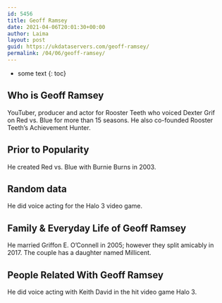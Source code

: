 ```yaml
---
id: 5456
title: Geoff Ramsey
date: 2021-04-06T20:01:30+00:00
author: Laima
layout: post
guid: https://ukdataservers.com/geoff-ramsey/
permalink: /04/06/geoff-ramsey/
---
```


* some text
{: toc}


## Who is Geoff Ramsey
                  
                  
                  
YouTuber, producer and actor for Rooster Teeth who voiced Dexter Grif on Red vs. Blue for more than 15 seasons. He also co-founded Rooster Teeth&#8217;s Achievement Hunter. 
                  
              
            
              
            
                
                
                
## Prior to Popularity
                  
                  
                  
He created Red vs. Blue with Burnie Burns in 2003.
                  
              
            
              
            
                
                
                
## Random data
                  
                  
                  
He did voice acting for the Halo 3 video game. 
                  
              
            
              
            
                
                
                
## Family & Everyday Life of Geoff Ramsey
                  
                  
                  
He married Griffon E. O&#8217;Connell in 2005; however they split amicably in 2017. The couple has a daughter named Millicent. 
                  
              
            
              
            
                
                
                
## People Related With Geoff Ramsey
                  
                  
                  
He did voice acting with Keith David in the hit video game Halo 3. 
                  
              
            
              
            
                
              
            
              
              
            
            
              
            
          
          
          